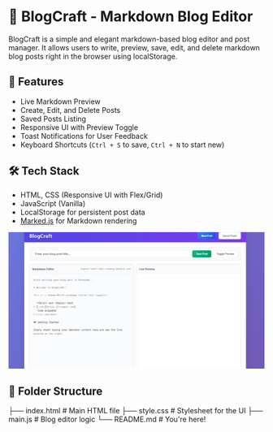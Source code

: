 # 📝 BlogCraft - Markdown Blog Editor

BlogCraft is a simple and elegant markdown-based blog editor and post manager. It allows users to write, preview, save, edit, and delete markdown blog posts right in the browser using localStorage.

## 🚀 Features

- Live Markdown Preview
- Create, Edit, and Delete Posts
- Saved Posts Listing
- Responsive UI with Preview Toggle
- Toast Notifications for User Feedback
- Keyboard Shortcuts (`Ctrl + S` to save, `Ctrl + N` to start new)

## 🛠️ Tech Stack

- HTML, CSS (Responsive UI with Flex/Grid)
- JavaScript (Vanilla)
- LocalStorage for persistent post data
- [Marked.js](https://github.com/markedjs/marked) for Markdown rendering

![BlogCraft Screenshot](blog.png)


## 📁 Folder Structure
├── index.html # Main HTML file
├── style.css # Stylesheet for the UI
├── main.js # Blog editor logic
└── README.md # You're here!



